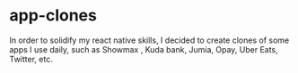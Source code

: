 # app-clones
In order to solidify my react native skills, I decided to create clones of some apps I use daily, such as Showmax , Kuda bank, Jumia, Opay, Uber Eats, Twitter, etc.

